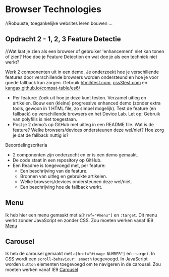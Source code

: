 # Browser Technologies
//Robuuste, toegankelijke websites leren bouwen …

## Opdracht 2 - 1, 2, 3 Feature Detectie
//Wat laat je zien als een browser of gebruiker 'enhancement' niet kan tonen of zien? Hoe doe je Feature Detection en wat doe je als een techniek niet werkt?

Werk 2 componenten uit in een demo. Je onderzoekt hoe je verschillende features door verschillende browsers worden ondersteund en hoe je voor goede fallback kan zorgen. Gebruik [html5test.com](https://html5test.com), [css3test.com](http://css3test.com) en [kangax.github.io/compat-table/es6/](https://kangax.github.io/compat-table/es6/)

- Per feature: Zoek uit hoe je deze kunt testen. Verzamel uitleg en artikelen. Bouw een (kleine) progressive enhanced demo (zonder extra tools, gewoon in 1 HTML file, zo simpel mogelijk). Test de feature (en fallback) op verschillende browsers en het Device Lab. Let op: Gebruik van polyfills is niet toegestaan.
- Post je 2 demo’s op GitHub met uitleg in een README file. Wat is de feature? Welke browsers/devices ondersteunen deze wel/niet? Hoe zorg je dat de fallback nuttig is?

Beoordelingscriteria
- 2 componenten zijn onderzocht en er is een demo gemaakt.
- De code staat in een repository op GitHub.
- Een Readme is toegevoegd met, per feature:
  -	Een beschrijving van de feature.
  - Bronnen van uitleg en gebruikte artikelen.
  -	Welke browsers/devices ondersteunen deze wel/niet.
  -	Een beschrijving hoe de fallback werkt.

## Menu
Ik heb hier een menu gemaakt met `a[href="#menu"]` en `:target`.
Dit menu werkt zonder JavaScript en zonder CSS.
Zou moeten werken vanaf IE9
[Menu](https://meesrutten.me/minor/browser-tech/opdracht2/index.html/)

## Carousel
Ik heb de carousel gemaakt met `a[href="#image-NUMBER"]` en `:target`.
In CSS wordt een `scroll-behaviour: smooth` toegevoegd.
In JavaScript worden `button` elementen toegevoegd om te navigeren in de carousel.
Zou moeten werken vanaf IE9
[Carousel](https://meesrutten.me/minor/browser-tech/opdracht2/carousel.html/)

